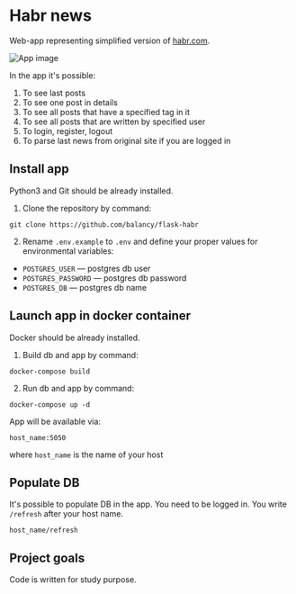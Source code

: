 # Habr news

Web-app representing simplified version of [habr.com](https://habr.com/ru/).

![App image](https://i.ibb.co/82z4Zxy/habr.png)

In the app it's possible:
1. To see last posts
2. To see one post in details
3. To see all posts that have a specified tag in it
4. To see all posts that are written by specified user
5. To login, register, logout
6. To parse last news from original site if you are logged in

## Install app

Python3 and Git should be already installed. 

1. Clone the repository by command:
```console
git clone https://github.com/balancy/flask-habr
```

2. Rename `.env.example` to `.env` and define your proper values for environmental variables:

- `POSTGRES_USER` — postgres db user
- `POSTGRES_PASSWORD` — postgres db password
- `POSTGRES_DB` — postgres db name

## Launch app in docker container

Docker should be already installed.

1. Build db and app by command:
```console
docker-compose build 
```

2. Run db and app by command:
```console
docker-compose up -d
```

App will be available via:
```
host_name:5050
```
where `host_name` is the name of your host

## Populate DB

It's possible to populate DB in the app. You need to be logged in. You write `/refresh` after your host name.
```
host_name/refresh
```

## Project goals

Code is written for study purpose.


